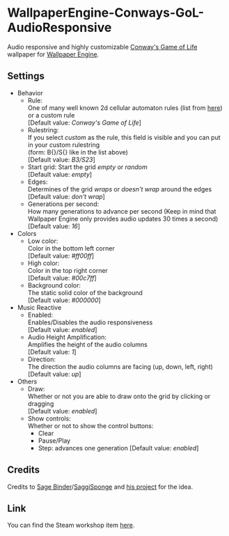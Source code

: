 # WallpaperEngine-Conways-GoL-AudioResponsive
Audio responsive and highly customizable [Conway's Game of Life](https://en.wikipedia.org/wiki/Conway%27s_Game_of_Life) wallpaper for [Wallpaper Engine](https://www.wallpaperengine.io/en).

## Settings
* Behavior
  * Rule:  
  One of many well known 2d cellular automaton rules (list from [here](https://conwaylife.com/wiki/Cellular_automaton#Well-known_life-like_cellular_automata)) or a custom rule  
  \[Default value: *Conway's Game of Life*]
  * Rulestring:  
  If you select *custom* as the rule, this field is visible and you can put in your custom rulestring  
  (form: B{}/S{} like in the list above)  
  \[Default value: *B3/S23*]
  * Start grid:
  Start the grid *empty* or *random*  
  \[Default value: *empty*]
  * Edges:  
  Determines of the grid *wraps* or *doesn't wrap* around the edges  
  \[Default value: *don't wrap*]
  * Generations per second:  
  How many generations to advance per second (Keep in mind that Wallpaper Engine only provides audio updates 30 times a second)  
  \[Default value: *16*]
* Colors
  * Low color:  
  Color in the bottom left corner  
  \[Default value: *#ff00ff*]
  * High color:  
  Color in the top right corner  
  \[Default value: *#00c7ff*]
  * Background color:  
  The static solid color of the background  
  \[Default value: *#000000*]
* Music Reactive
  * Enabled:  
  Enables/Disables the audio responsiveness  
  \[Default value: *enabled*]
  * Audio Height Amplification:  
  Amplifies the height of the audio columns  
  \[Default value: *1*]
  * Direction:  
  The direction the audio columns are facing (up, down, left, right)  
  \[Default value: *up*]
* Others
  * Draw:  
  Whether or not you are able to draw onto the grid by clicking or dragging  
  \[Default value: *enabled*]
  * Show controls:  
  Whether or not to show the control buttons:  
    * Clear
    * Pause/Play
    * Step: advances one generation
  \[Default value: *enabled*]

## Credits
Credits to [Sage Binder](https://github.com/SageBinder)/[SaggiSponge](https://steamcommunity.com/id/SaggiSponge/) and [his project](https://github.com/SageBinder/Wallpapers-For-WallpaperEngine/tree/0a129d68c64328e5c735fcf10e3290387db08612/GameOfLifeResponsiveAudio#wallpaperengine-conway-life-audio-responsive) for the idea.

## Link
You can find the Steam workshop item [here](https://steamcommunity.com/sharedfiles/filedetails/?id=2628336501).
